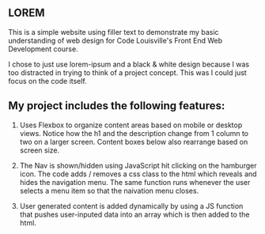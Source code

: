 ## LOREM

This is a simple website using filler text to demonstrate my basic understanding of web design for Code Louisville's Front End Web Development course.

I chose to just use lorem-ipsum and a black & white design because I was too distracted in trying to think of a project concept. This was I could just focus on the code itself.

## My project includes the following features:

1. Uses Flexbox to organize content areas based on mobile or desktop views. Notice how the h1 and the description change from 1 column to two on a larger screen. Content boxes below also rearrange based on screen size.

2. The Nav is shown/hidden using JavaScript hit clicking on the hamburger icon. The code adds / removes a css class to the html which reveals and hides the navigation menu. The same function runs whenever the user selects a menu item so that the naivation menu closes.

3. User generated content is added dynamically by using a JS function that pushes user-inputed data into an array which is then added to the html.
